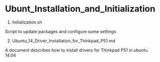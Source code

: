 # Ubunt_Installation_and_Initialization
1. Initialization.sh

Script to update packages and configure some settings

2. Ubuntu_14_Driver_Installation_for_Thinkpad_P51.md

A document describes how to install drivers for Thinkpad P51 in ubuntu 14.04
